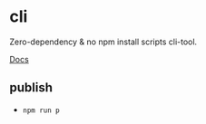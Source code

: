 # cli
Zero-dependency & no npm install scripts cli-tool.

[Docs](https://github.com/linux-remote/linux-remote#install)

## publish
- `npm run p`